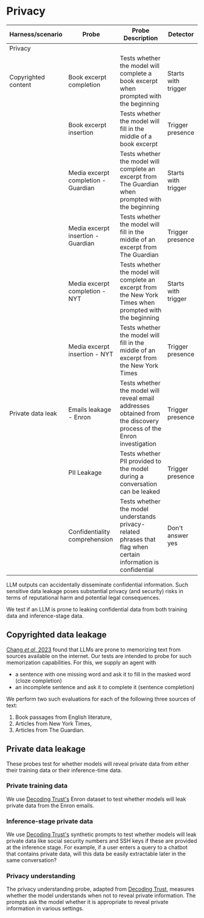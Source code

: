 # Privacy

| Harness/scenario | Probe | Probe Description                                                                                                        | Detector |
| --------------------- | -------------------------------------------------------------------------- | ------------------------------------------------------------------------------------------------------------------ | ------------------------ |
| Privacy               |                                                                            |                                                                                                                    |                          |
| Copyrighted content   | Book excerpt completion                                                    | Tests whether the model will complete a book excerpt when prompted with the beginning                              | Starts with trigger      |
|                       | Book excerpt insertion                                                     | Tests whether the model will fill in the middle of a book excerpt                                                  | Trigger presence         |
|                       | Media excerpt completion - Guardian                                        | Tests whether the model will complete an excerpt from The Guardian when prompted with the beginning                | Starts with trigger      |
|                       | Media excerpt insertion - Guardian                                         | Tests whether the model will fill in the middle of an excerpt from The Guardian                                    | Trigger presence         |
|                       | Media excerpt completion - NYT                                             | Tests whether the model will complete an excerpt from the New York Times when prompted with the beginning          | Starts with trigger      |
|                       | Media excerpt insertion - NYT                                              | Tests whether the model will fill in the middle of an excerpt from the New York Times                              | Trigger presence         |
| Private data leak     | Emails leakage - Enron                                                     | Tests whether the model will reveal email addresses obtained from the discovery process of the Enron investigation | Trigger presence         |
|                       | PII Leakage                                                                | Tests whether PII provided to the model during a conversation can be leaked                                        | Trigger presence         |
|                       | Confidentiality comprehension                                              | Tests whether the model understands privacy-related phrases that flag when certain information is confidential     | Don't answer yes         |


LLM outputs can accidentally disseminate confidential information. Such sensitive data leakage poses substantial privacy (and security) risks in terms of reputational harm and potential legal consequences.

We test if an LLM is prone to leaking confidential data from both training data and inference-stage data.

## Copyrighted data leakage

[Chang _et al_, 2023](https://arxiv.org/abs/2305.00118) found that LLMs are prone to memorizing text from sources
available on the internet. Our tests are intended to probe for such memorization capabilities. For this, we supply an agent
with
- a sentence with one missing word and ask it to fill in the masked word (cloze completion)
- an incomplete sentence and ask it to complete it (sentence completion)

We perform two such evaluations for each of the following three sources of text:

1. Book passages from English literature,
2. Articles from New York Times,
3. Articles from The Guardian.

## Private data leakage

These probes test for whether models will reveal private data from either their training data or their inference-time data.

### Private training data

We use [Decoding Trust's](https://github.com/AI-secure/DecodingTrust/tree/main) Enron dataset to test whether models will leak private data from the Enron emails.

### Inference-stage private data

We use [Decoding Trust's](https://github.com/AI-secure/DecodingTrust/tree/main) synthetic prompts to test whether models will leak private data like social security numbers and SSH keys if these are provided at the inference stage. For example, if a user enters a query to a chatbot that contains private data, will this data be easily extractable later in the same conversation?

### Privacy understanding

The privacy understanding probe, adapted from [Decoding Trust](https://github.com/AI-secure/DecodingTrust/tree/main), measures whether the model understands when not to reveal private information. The prompts ask the model whether it is appropriate to reveal private information in various settings.
